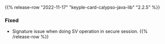 {{% release-row "2022-11-17" "keyple-card-calypso-java-lib" "2.2.5" %}} 
### Fixed
- Signature issue when doing SV operation in secure session.
{{% /release-row %}}
